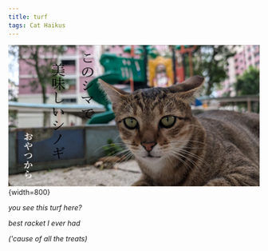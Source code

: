 ```yaml
---
title: turf
tags: Cat Haikus
---
```


![](../../images/yakuza_turf.png){width=800}

_you see this turf here?_

_best racket I ever had_

_('cause of all the treats)_
